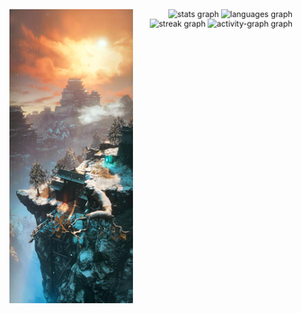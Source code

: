 <div float="left">
 <img src="s.jpg" width="220" align="left">
<div float="left">


<div align="right">
  <img src="https://github-readme-stats.vercel.app/api?username=caiooww&hide_title=false&hide_rank=true&show_icons=true&include_all_commits=true&count_private=true&disable_animations=false&theme=radical&locale=en&hide_border=true&order=1" height="150" alt="stats graph"  />
  <img src="https://github-readme-stats.vercel.app/api/top-langs?username=caiooww&locale=en&hide_title=false&layout=compact&card_width=320&langs_count=10&theme=radical&hide_border=true&order=2" height="150" alt="languages graph"  />
  <img src="https://streak-stats.demolab.com?user=caiooww&locale=en&mode=daily&theme=radical&hide_border=true&border_radius=5&order=3" height="150" alt="streak graph"  />
  <img src="https://github-readme-activity-graph.vercel.app/graph?username=caiooww&radius=16&theme=redical&area=true&order=5&hide_border=true&hide_title=false" height="250" alt="activity-graph graph"  />
</div>

###

